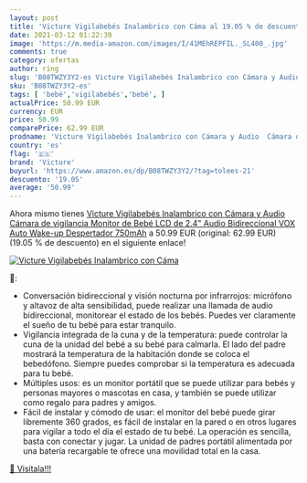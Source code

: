```yaml
---
layout: post
title: 'Victure Vigilabebés Inalambrico con Cáma al 19.05 % de descuento'
date: 2021-03-12 01:22:39
image: 'https://m.media-amazon.com/images/I/41MEhREPFIL._SL400_.jpg'
comments: true
category: ofertas
author: ring
slug: 'B08TWZY3Y2-es Victure Vigilabebés Inalambrico con Cámara y Audio Cámara...'
sku: 'B08TWZY3Y2-es'
tags: [ 'bebé','vigilabebés','bebé', ]
actualPrice: 50.99 EUR
currency: EUR
price: 50.99
comparePrice: 62.99 EUR
prodname: 'Victure Vigilabebés Inalambrico con Cámara y Audio  Cámara de vigilancia  Monitor de Bebé LCD de 2.4"  Audio Bidireccional VOX Auto Wake-up  Despertador  750mAh'
country: 'es'
flag: '🇪🇸'
brand: 'Victure'
buyurl: 'https://www.amazon.es/dp/B08TWZY3Y2/?tag=tolees-21'
descuento: '19.05'
average: '50.99'
---
```


Ahora mismo tienes [Victure Vigilabebés Inalambrico con Cámara y Audio  Cámara de vigilancia  Monitor de Bebé LCD de 2.4"  Audio Bidireccional VOX Auto Wake-up  Despertador  750mAh](https://www.amazon.es/dp/B08TWZY3Y2/?tag=tolees-21) a 50.99 EUR (original: 62.99 EUR) (19.05 %  de descuento) en el siguiente enlace!

[![Victure Vigilabebés Inalambrico con Cáma](https://m.media-amazon.com/images/I/41MEhREPFIL._SL400_.jpg)](https://www.amazon.es/dp/B08TWZY3Y2/?tag=tolees-21)

🔎:

- Conversación bidireccional y visión nocturna por infrarrojos: micrófono y altavoz de alta sensibilidad, puede realizar una llamada de audio bidireccional, monitorear el estado de los bebés. Puedes ver claramente el sueño de tu bebé para estar tranquilo.
- Vigilancia integrada de la cuna y de la temperatura: puede controlar la cuna de la unidad del bebé a su bebé para calmarla. El lado del padre mostrará la temperatura de la habitación donde se coloca el bebedófono. Siempre puedes comprobar si la temperatura es adecuada para tu bebé.
- Múltiples usos: es un monitor portátil que se puede utilizar para bebés y personas mayores o mascotas en casa, y también se puede utilizar como regalo para padres y amigos.
- Fácil de instalar y cómodo de usar: el monitor del bebé puede girar libremente 360 grados, es fácil de instalar en la pared o en otros lugares para vigilar a todo el día el estado de tu bebé. La operación es sencilla, basta con conectar y jugar. La unidad de padres portátil alimentada por una batería recargable te ofrece una movilidad total en la casa.

[🛒 Visítala!!!](https://www.amazon.es/dp/B08TWZY3Y2/?tag=tolees-21)
